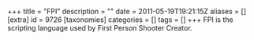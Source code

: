 +++
title = "FPI"
description = ""
date = 2011-05-19T19:21:15Z
aliases = []
[extra]
id = 9726
[taxonomies]
categories = []
tags = []
+++
FPI is the scripting language used by First Person Shooter Creator.
